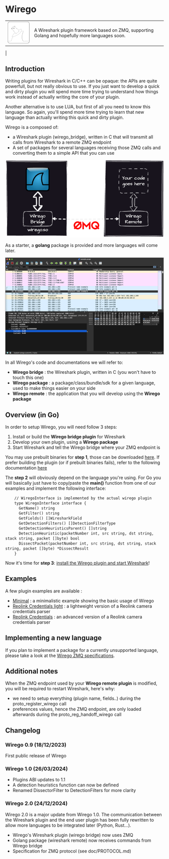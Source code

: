 # Wirego 

|    |    |
| -- | -- |
| ![Wirego Logo](./doc/img/wirego_logo_small.png) |  A Wireshark plugin framework based on ZMQ, supporting Golang and hopefully more languages soon.
|


## Introduction

Writing plugins for Wireshark in C/C++ can be opaque: the APIs are quite powerfull, but not really obvious to use. If you just want to develop a quick and dirty plugin you will spend more time trying to understand how things work instead of actually writing the core of your plugin.

Another alternative is to use LUA, but first of all you need to know this language. So again, you'll spend more time trying to learn that new language than actually writing this quick and dirty plugin.

Wirego is a composed of:

  - a Wireshark plugin (wirego_bridge), written in C that will transmit all calls from Wireshark to a remote ZMQ endpoint
  - A set of packages for several languages receiving those ZMQ calls and converting them to a simple API that you can use

![screenshot](./doc/img/schema.png)


As a starter, a **golang** package is provided and more languages will come later.

![screenshot](./examples/minimal/screenshot.png)

In all Wirego's code and documentations we will refer to:

  - **Wirego bridge** : the Wireshark plugin, written in C (you won't have to touch this one)
  - **Wirego package** : a package/class/bundle/sdk for a given language, used to make things easier on your side
  - **Wirego remote** : the application that you will develop using the **Wirego package**

## Overview (in Go)

In order to setup Wirego, you will need follow 3 steps:

  1. Install or build the **Wirego bridge plugin** for Wireshark
  2. Develop your own plugin, using a **Wirego package**
  3. Start Wireshark and tell the Wirego bridge where your ZMQ endpoint is

You may use prebuilt binaries for **step 1**, those can be downloaded [here](https://github.com/quarkslab/wirego/releases).
If prefer building the plugin (or if prebuilt binaries fails), refer to the following documentation [here](./doc/BUILD_WIREGO.md)


The **step 2** will obviously depend on the language you're using. For Go you will basically just have to copy/paste the **main()** function from one of our examples and implement the following interface:

```golang
    // WiregoInterface is implemented by the actual wirego plugin
    type WiregoInterface interface {
      GetName() string
      GetFilter() string
      GetFields() []WiresharkField
      GetDetectionFilters() []DetectionFilterType
      GetDetectionHeuristicsParent() []string
      DetectionHeuristic(packetNumber int, src string, dst string, stack string, packet []byte) bool
      DissectPacket(packetNumber int, src string, dst string, stack string, packet []byte) *DissectResult
    }
```

Now it's time for **step 3**: [install the Wirego plugin and start Wireshark](./doc/RUNNING.md)!

## Examples

A few plugin examples are available :

  - [Minimal](./examples/minimal/) : a minimalistic example showing the basic usage of Wirego
  - [Reolink Credentials light](./examples/reolinkcredslight/) : a lightweight version of a Reolink camera credentials parser
  - [Reolink Credentials](./examples/reolinkcreds/) : an advanced version of a Reolink camera credentials parser

## Implementing a new language

If you plan to implement a package for a currently unsupported language, please take a look at the [Wirego ZMQ specifications](./doc/PROTOCOL.md).

## Additional notes

When the ZMQ endpoint used by your **Wirego remote plugin** is modified, you will be required to restart Wireshark, here's why:

  - we need to setup everything (plugin name, fields..) during the proto_register_wirego call
  - preferences values, hence the ZMQ endpoint, are only loaded afterwards during the proto_reg_handoff_wirego call

## Changelog


### Wirego 0.9 (18/12/2023)

First public release of Wirego

### Wirego 1.0 (26/03/2024)

  - Plugins ABI updates to 1.1
  - A detection heuristics function can now be defined
  - Renamed DissectorFilter to DetectionFilters for more clarity

### Wirego 2.0 (24/12/2024)

Wirego 2.0 is a major update from Wirego 1.0.
The communication between the Wireshark plugin and the end user plugin has been fully rewritten to allow more languages to be integrated later (Python, Rust...).

  - Wirego's Wireshark plugin (wirego bridge) now uses ZMQ
  - Golang package (wireshark remote) now receives commands from Wirego bridge
  - Specification for ZMQ protocol (see doc/PROTOCOL.md)

